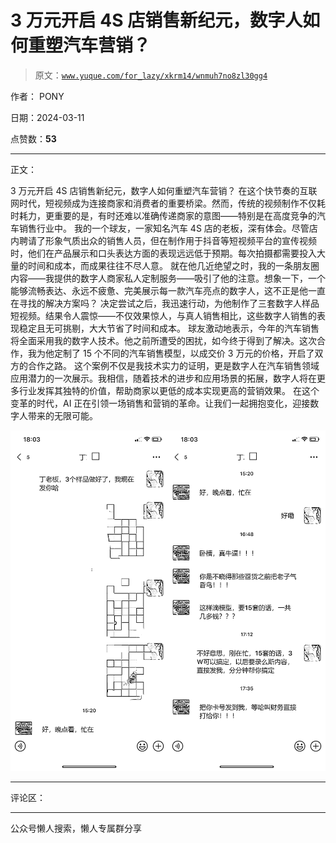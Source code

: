# 3 万元开启 4S 店销售新纪元，数字人如何重塑汽车营销？

> 原文：[`www.yuque.com/for_lazy/xkrm14/wnmuh7no8zl30gg4`](https://www.yuque.com/for_lazy/xkrm14/wnmuh7no8zl30gg4)

作者： PONY

日期：2024-03-11

点赞数：**53**

* * *

正文：

3 万元开启 4S 店销售新纪元，数字人如何重塑汽车营销？
在这个快节奏的互联网时代，短视频成为连接商家和消费者的重要桥梁。然而，传统的视频制作不仅耗时耗力，更重要的是，有时还难以准确传递商家的意图——特别是在高度竞争的汽车销售行业中。
我的一个球友，一家知名汽车 4S 店的老板，深有体会。尽管店内聘请了形象气质出众的销售人员，但在制作用于抖音等短视频平台的宣传视频时，他们在产品展示和口头表达方面的表现远远低于预期。每次拍摄都需要投入大量的时间和成本，而成果往往不尽人意。
就在他几近绝望之时，我的一条朋友圈内容——我提供的数字人商家私人定制服务——吸引了他的注意。想象一下，一个能够流畅表达、永远不疲惫、完美展示每一款汽车亮点的数字人，这不正是他一直在寻找的解决方案吗？
决定尝试之后，我迅速行动，为他制作了三套数字人样品短视频。结果令人震惊——不仅效果惊人，与真人销售相比，这些数字人销售的表现稳定且无可挑剔，大大节省了时间和成本。
球友激动地表示，今年的汽车销售将全面采用我的数字人技术。他之前所遭受的困扰，如今终于得到了解决。这次合作，我为他定制了 15 个不同的汽车销售模型，以成交价 3 万元的价格，开启了双方的合作之路。
这个案例不仅是我技术实力的证明，更是数字人在汽车销售领域应用潜力的一次展示。我相信，随着技术的进步和应用场景的拓展，数字人将在更多行业发挥其独特的价值，帮助商家以更低的成本实现更高的营销效果。
在这个变革的时代，AI 正在引领一场销售和营销的革命。让我们一起拥抱变化，迎接数字人带来的无限可能。

![](img/7e1c5eb5535dbccb0255be004d169977.png)

* * *

评论区：

* * *

公众号懒人搜索，懒人专属群分享